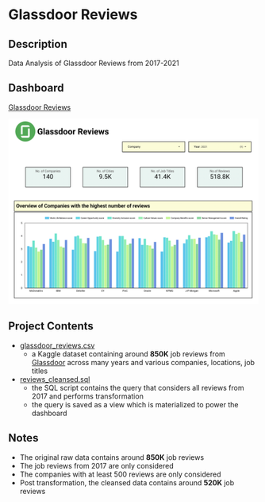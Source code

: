 # Glassdoor Reviews

## Description
Data Analysis of Glassdoor Reviews from 2017-2021

## Dashboard
[Glassdoor Reviews](https://datastudio.google.com/u/0/reporting/6e2f46bc-475c-46d5-9231-1f43b52ceb13/page/zPK6C)

![Dashboard - Sample Preview](https://github.com/sagar-0817/glassdoor_reviews/blob/main/images/dashboard-sample-preview.png?raw=true)

## Project Contents

- [glassdoor_reviews.csv](https://www.kaggle.com/datasets/davidgauthier/glassdoor-job-reviews)
    - a Kaggle dataset containing around **850K** job reviews from [Glassdoor](https://www.glassdoor.com/Job/index.htm) across many years and various companies, locations, job titles
- [reviews_cleansed.sql](https://github.com/sagar-0817/glassdoor_reviews/blob/main/reviews_cleansed.sql)
    - the SQL script contains the query that considers all reviews from 2017 and performs transformation
    - the query is saved as a view which is materialized to power the dashboard

## Notes

- The original raw data contains around **850K** job reviews
- The job reviews from 2017 are only considered
- The companies with at least 500 reviews are only considered
- Post transformation, the cleansed data contains around **520K** job reviews
